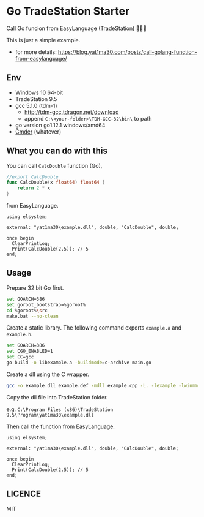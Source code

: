 # Go TradeStation Starter

Call Go funcion from EasyLanguage (TradeStation) 🎉🎉🎉

This is just a simple example.

* for more details: https://blog.yat1ma30.com/posts/call-golang-function-from-easylanguage/

## Env

* Windows 10 64-bit
* TradeStation 9.5
* gcc 5.1.0 (tdm-1)
  * http://tdm-gcc.tdragon.net/download
  * append `C:\<your-folder>\TDM-GCC-32\bin\` to path
* go version go1.12.1 windows/amd64
* [Cmder](https://cmder.net/) (whatever)


## What you can do with this

You can call `CalcDouble` function (Go),

```go
//export CalcDouble
func CalcDouble(x float64) float64 {
	return 2 * x
}
```

from EasyLanguage.

```
using elsystem;

external: "yat1ma30\example.dll", double, "CalcDouble", double;

once begin
  ClearPrintLog;
  Print(CalcDouble(2.5)); // 5
end;
```

## Usage

Prepare 32 bit Go first.

```sh
set GOARCH=386
set goroot_bootstrap=%goroot%
cd %goroot%\src
make.bat --no-clean
```

Create a static library. The following command exports `example.a` and `example.h`.

```sh
set GOARCH=386
set CGO_ENABLED=1
set CC=gcc
go build -o libexample.a -buildmode=c-archive main.go
```

Create a dll using the C wrapper.

```sh
gcc -o example.dll example.def -mdll example.cpp -L. -lexample -lwinmm -lws2_32 -lntdll
```

Copy the dll file into TradeStation folder.

e.g. `C:\Program Files (x86)\TradeStation 9.5\Program\yat1ma30\example.dll`

Then call the function from EasyLanguage.

```
using elsystem;

external: "yat1ma30\example.dll", double, "CalcDouble", double;

once begin
  ClearPrintLog;
  Print(CalcDouble(2.5)); // 5
end;
```

## LICENCE

MIT
